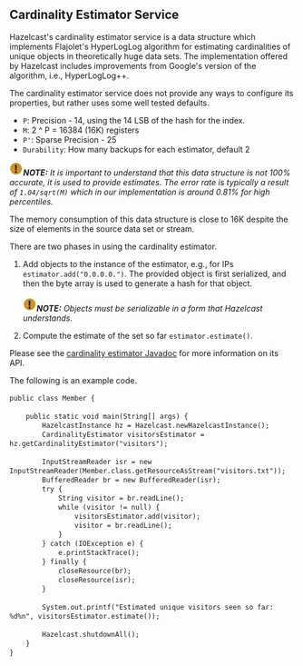 

## Cardinality Estimator Service

Hazelcast's cardinality estimator service is a data structure which implements Flajolet's HyperLogLog algorithm for estimating cardinalities of unique objects in theoretically huge data sets.
The implementation offered by Hazelcast includes improvements from Google's version of the algorithm, i.e., HyperLogLog++.

The cardinality estimator service does not provide any ways to configure its properties, but rather uses some well tested defaults.

- `P`: Precision - 14, using the 14 LSB of the hash for the index.
- `M`: 2 ^ P = 16384 (16K) registers
- `P'`: Sparse Precision - 25
- `Durability`: How many backups for each estimator, default 2

![image](images/NoteSmall.jpg)***NOTE:*** *It is important to understand that this data structure is not 100% accurate, it is used to provide estimates. The error rate is typically a result of `1.04/sqrt(M)` which in our implementation is around 0.81% for high percentiles.*

The memory consumption of this data structure is close to 16K despite the size of elements in the source data set or stream.

There are two phases in using the cardinality estimator.

1. Add objects to the instance of the estimator, e.g., for IPs `estimator.add("0.0.0.0.")`.
The provided object is first serialized, and then the byte array is used to generate a hash for that object.<br></br>
![image](images/NoteSmall.jpg)***NOTE:*** *Objects must be serializable in a form that Hazelcast understands.*

2. Compute the estimate of the set so far `estimator.estimate()`.

Please see the [cardinality estimator Javadoc](http://docs.hazelcast.org/docs/latest/javadoc/com/hazelcast/cardinality/CardinalityEstimator.html) for more information on its API.

The following is an example code.

```
public class Member {

    public static void main(String[] args) {
        HazelcastInstance hz = Hazelcast.newHazelcastInstance();
        CardinalityEstimator visitorsEstimator = hz.getCardinalityEstimator("visitors");

        InputStreamReader isr = new InputStreamReader(Member.class.getResourceAsStream("visitors.txt"));
        BufferedReader br = new BufferedReader(isr);
        try {
            String visitor = br.readLine();
            while (visitor != null) {
                visitorsEstimator.add(visitor);
                visitor = br.readLine();
            }
        } catch (IOException e) {
            e.printStackTrace();
        } finally {
            closeResource(br);
            closeResource(isr);
        }

        System.out.printf("Estimated unique visitors seen so far: %d%n", visitorsEstimator.estimate());

        Hazelcast.shutdownAll();
    }
}
```
